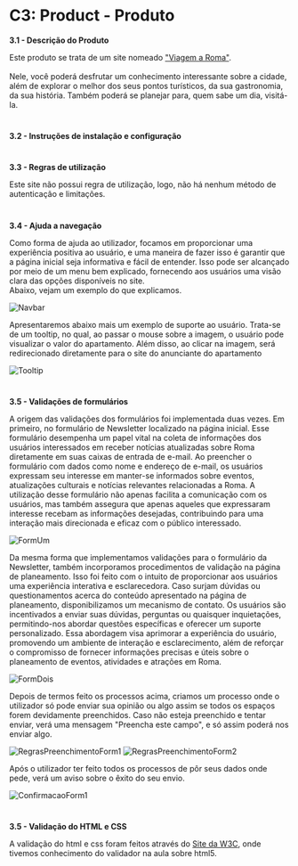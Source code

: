 # C3: Product - Produto


**3.1 - Descrição do Produto**

Este produto se trata de um site nomeado <a href="https://tiwm23tig05.netlify.app">"Viagem a Roma"</a>.<br>
<br>
 Nele, você poderá desfrutar um conhecimento interessante sobre a cidade, além de explorar o melhor dos seus pontos turísticos, da sua gastronomia, da sua história. Também poderá se planejar para, quem sabe um dia, visitá-la. 

#

**3.2 - Instruções de instalação e configuração**

#

**3.3 - Regras de utilização**

Este site não possui regra de utilização, logo, não há nenhum método de autenticação e limitações.

#

**3.4 - Ajuda a navegação**

Como forma de ajuda ao utilizador, focamos em proporcionar uma experiência positiva ao usuário, e uma maneira de fazer isso é garantir que a página inicial seja informativa e fácil de entender. Isso pode ser alcançado por meio de um menu bem explicado, fornecendo aos usuários uma visão clara das opções disponíveis no site.<br>
Abaixo, vejam um exemplo do que explicamos.

<img alt="Navbar" src="https://github.com/tiwm23tig05/tiwm23tig05/blob/main/doc/Imagens/NavBar.png">

Apresentaremos abaixo mais um exemplo de suporte ao usuário. Trata-se de um tooltip, no qual, ao passar o mouse sobre a imagem, o usuário pode visualizar o valor do apartamento. Além disso, ao clicar na imagem, será redirecionado diretamente para o site do anunciante do apartamento

<img alt="Tooltip" src="https://github.com/tiwm23tig05/tiwm23tig05/blob/main/doc/Imagens/ToolTip.png">

#

**3.5 - Validações de formulários**

A origem das validações dos formulários foi implementada duas vezes. Em primeiro, no formulário de Newsletter localizado na página inicial. Esse formulário desempenha um papel vital na coleta de informações dos usuários interessados em receber notícias atualizadas sobre Roma diretamente em suas caixas de entrada de e-mail. Ao preencher o formulário com dados como nome e endereço de e-mail, os usuários expressam seu interesse em manter-se informados sobre eventos, atualizações culturais e notícias relevantes relacionadas a Roma. A utilização desse formulário não apenas facilita a comunicação com os usuários, mas também assegura que apenas aqueles que expressaram interesse recebam as informações desejadas, contribuindo para uma interação mais direcionada e eficaz com o público interessado.

<img alt="FormUm" src="https://github.com/tiwm23tig05/tiwm23tig05/blob/main/doc/Imagens/FormUm.png">

Da mesma forma que implementamos validações para o formulário da Newsletter, também incorporamos procedimentos de validação na página de planeamento. Isso foi feito com o intuito de proporcionar aos usuários uma experiência interativa e esclarecedora. Caso surjam dúvidas ou questionamentos acerca do conteúdo apresentado na página de planeamento, disponibilizamos um mecanismo de contato. Os usuários são incentivados a enviar suas dúvidas, perguntas ou quaisquer inquietações, permitindo-nos abordar questões específicas e oferecer um suporte personalizado. Essa abordagem visa aprimorar a experiência do usuário, promovendo um ambiente de interação e esclarecimento, além de reforçar o compromisso de fornecer informações precisas e úteis sobre o planeamento de eventos, atividades e atrações em Roma.

<img alt="FormDois" src="https://github.com/tiwm23tig05/tiwm23tig05/blob/main/doc/Imagens/FormDois.png">

Depois de termos feito os processos acima, criamos um processo onde o utilizador só pode enviar sua opinião ou algo assim se todos os espaços forem devidamente preenchidos. Caso não esteja preenchido e tentar enviar, verá uma mensagem "Preencha este campo", e só assim poderá nos enviar algo.

<img alt="RegrasPreenchimentoForm1" src="https://github.com/tiwm23tig05/tiwm23tig05/blob/main/doc/Imagens/RegrasPreenchimentoForm1.png">
<img alt="RegrasPreenchimentoForm2" src="https://github.com/tiwm23tig05/tiwm23tig05/blob/main/doc/Imagens/RegrasPreenchimentoForm2.png">


Após o utilizador ter feito todos os processos de pôr seus dados onde pede, verá um aviso sobre o êxito do seu envio.

<img alt="ConfirmacaoForm1" src="https://github.com/tiwm23tig05/tiwm23tig05/blob/main/doc/Imagens/ConfirmaçãoFormUm.png">

#

**3.5 - Validação do HTML e CSS**

A validação do html e css foram feitos através do <a href="https://www.w3.org/developers/tools/">Site da W3C</a>, onde tivemos conhecimento do validador na aula sobre html5. 




